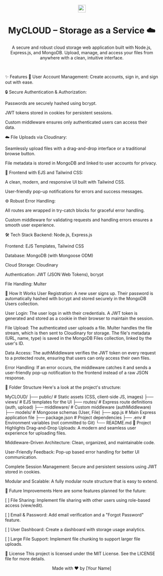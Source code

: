 <div align="center">
<br />
<img src="https://raw.githubusercontent.com/MartinHeinz/MartinHeinz/master/wave.gif" width="25px">
<h1>MyCLOUD – Storage as a Service ☁️</h1>
<p>A secure and robust cloud storage web application built with Node.js, Express.js, and MongoDB. Upload, manage, and access your files from anywhere with a clean, intuitive interface.</p>
<br />
</div>

✨ Features
👤 User Account Management: Create accounts, sign in, and sign out with ease.

🔒 Secure Authentication & Authorization:

Passwords are securely hashed using bcrypt.

JWT tokens stored in cookies for persistent sessions.

Custom middleware ensures only authenticated users can access their data.

☁️ File Uploads via Cloudinary:

Seamlessly upload files with a drag-and-drop interface or a traditional browse button.

File metadata is stored in MongoDB and linked to user accounts for privacy.

🎨 Frontend with EJS and Tailwind CSS:

A clean, modern, and responsive UI built with Tailwind CSS.

User-friendly pop-up notifications for errors and success messages.

⚙️ Robust Error Handling:

All routes are wrapped in try-catch blocks for graceful error handling.

Custom middleware for validating requests and handling errors ensures a smooth user experience.

🛠️ Tech Stack
Backend: Node.js, Express.js

Frontend: EJS Templates, Tailwind CSS

Database: MongoDB (with Mongoose ODM)

Cloud Storage: Cloudinary

Authentication: JWT (JSON Web Tokens), bcrypt

File Handling: Multer

🚀 How It Works
User Registration: A new user signs up. Their password is automatically hashed with bcrypt and stored securely in the MongoDB Users collection.

User Login: The user logs in with their credentials. A JWT token is generated and stored as a cookie in their browser to maintain the session.

File Upload: The authenticated user uploads a file. Multer handles the file stream, which is then sent to Cloudinary for storage. The file's metadata (URL, name, type) is saved in the MongoDB Files collection, linked by the user's ID.

Data Access: The authMiddleware verifies the JWT token on every request to a protected route, ensuring that users can only access their own files.

Error Handling: If an error occurs, the middleware catches it and sends a user-friendly pop-up notification to the frontend instead of a raw JSON response.

📁 Folder Structure
Here's a look at the project's structure:

MyCLOUD/
├── public/          # Static assets (CSS, client-side JS, images)
├── views/           # EJS templates for the UI
├── routes/          # Express route definitions (auth, upload)
├── middleware/      # Custom middleware (authMiddleware)
├── models/          # Mongoose schemas (User, File)
├── app.js           # Main Express application file
├── package.json     # Project dependencies
├── .env             # Environment variables (not committed to Git)
└── README.md
🌟 Project Highlights
Drag-and-Drop Uploads: A modern and seamless user experience for uploading files.

Middleware-Driven Architecture: Clean, organized, and maintainable code.

User-Friendly Feedback: Pop-up based error handling for better UI communication.

Complete Session Management: Secure and persistent sessions using JWT stored in cookies.

Modular and Scalable: A fully modular route structure that is easy to extend.

🔮 Future Improvements
Here are some features planned for the future:

[ ] File Sharing: Implement file sharing with other users using role-based access (view/edit).

[ ] Email & Password: Add email verification and a "Forgot Password" feature.

[ ] User Dashboard: Create a dashboard with storage usage analytics.

[ ] Large File Support: Implement file chunking to support larger file uploads.

📄 License
This project is licensed under the MIT License. See the LICENSE file for more details.

<div align="center">
<p>Made with ❤️ by [Your Name]</p>
</div>
